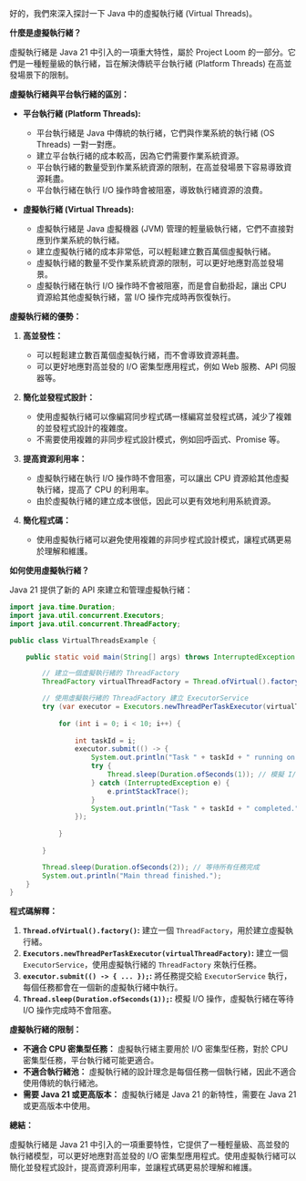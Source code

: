 好的，我們來深入探討一下 Java 中的虛擬執行緒 (Virtual Threads)。

**什麼是虛擬執行緒？**

虛擬執行緒是 Java 21 中引入的一項重大特性，屬於 Project Loom 的一部分。它們是一種輕量級的執行緒，旨在解決傳統平台執行緒 (Platform Threads) 在高並發場景下的限制。

**虛擬執行緒與平台執行緒的區別：**

*   **平台執行緒 (Platform Threads):**
    *   平台執行緒是 Java 中傳統的執行緒，它們與作業系統的執行緒 (OS Threads) 一對一對應。
    *   建立平台執行緒的成本較高，因為它們需要作業系統資源。
    *   平台執行緒的數量受到作業系統資源的限制，在高並發場景下容易導致資源耗盡。
    *   平台執行緒在執行 I/O 操作時會被阻塞，導致執行緒資源的浪費。

*   **虛擬執行緒 (Virtual Threads):**
    *   虛擬執行緒是 Java 虛擬機器 (JVM) 管理的輕量級執行緒，它們不直接對應到作業系統的執行緒。
    *   建立虛擬執行緒的成本非常低，可以輕鬆建立數百萬個虛擬執行緒。
    *   虛擬執行緒的數量不受作業系統資源的限制，可以更好地應對高並發場景。
    *   虛擬執行緒在執行 I/O 操作時不會被阻塞，而是會自動掛起，讓出 CPU 資源給其他虛擬執行緒，當 I/O 操作完成時再恢復執行。

**虛擬執行緒的優勢：**

1.  **高並發性：**
    *   可以輕鬆建立數百萬個虛擬執行緒，而不會導致資源耗盡。
    *   可以更好地應對高並發的 I/O 密集型應用程式，例如 Web 服務、API 伺服器等。

2.  **簡化並發程式設計：**
    *   使用虛擬執行緒可以像編寫同步程式碼一樣編寫並發程式碼，減少了複雜的並發程式設計的複雜度。
    *   不需要使用複雜的非同步程式設計模式，例如回呼函式、Promise 等。

3.  **提高資源利用率：**
    *   虛擬執行緒在執行 I/O 操作時不會阻塞，可以讓出 CPU 資源給其他虛擬執行緒，提高了 CPU 的利用率。
    *   由於虛擬執行緒的建立成本很低，因此可以更有效地利用系統資源。

4.  **簡化程式碼：**
    *   使用虛擬執行緒可以避免使用複雜的非同步程式設計模式，讓程式碼更易於理解和維護。

**如何使用虛擬執行緒？**

Java 21 提供了新的 API 來建立和管理虛擬執行緒：

```java
import java.time.Duration;
import java.util.concurrent.Executors;
import java.util.concurrent.ThreadFactory;

public class VirtualThreadsExample {

    public static void main(String[] args) throws InterruptedException {

        // 建立一個虛擬執行緒的 ThreadFactory
        ThreadFactory virtualThreadFactory = Thread.ofVirtual().factory();

        // 使用虛擬執行緒的 ThreadFactory 建立 ExecutorService
        try (var executor = Executors.newThreadPerTaskExecutor(virtualThreadFactory)) {
        
            for (int i = 0; i < 10; i++) {
            
                int taskId = i;
                executor.submit(() -> {
                    System.out.println("Task " + taskId + " running on thread: " + Thread.currentThread());
                    try {
                        Thread.sleep(Duration.ofSeconds(1)); // 模擬 I/O 操作
                    } catch (InterruptedException e) {
                        e.printStackTrace();
                    }
                    System.out.println("Task " + taskId + " completed.");
                });
            
            }
            
        }

        Thread.sleep(Duration.ofSeconds(2)); // 等待所有任務完成
        System.out.println("Main thread finished.");
    }
}
```

**程式碼解釋：**

1.  **`Thread.ofVirtual().factory()`:** 建立一個 `ThreadFactory`，用於建立虛擬執行緒。
2.  **`Executors.newThreadPerTaskExecutor(virtualThreadFactory)`:** 建立一個 `ExecutorService`，使用虛擬執行緒的 `ThreadFactory` 來執行任務。
3.  **`executor.submit(() -> { ... });`:** 將任務提交給 `ExecutorService` 執行，每個任務都會在一個新的虛擬執行緒中執行。
4.  **`Thread.sleep(Duration.ofSeconds(1));`:** 模擬 I/O 操作，虛擬執行緒在等待 I/O 操作完成時不會阻塞。

**虛擬執行緒的限制：**
*   **不適合 CPU 密集型任務：** 虛擬執行緒主要用於 I/O 密集型任務，對於 CPU 密集型任務，平台執行緒可能更適合。
*   **不適合執行緒池：** 虛擬執行緒的設計理念是每個任務一個執行緒，因此不適合使用傳統的執行緒池。
*   **需要 Java 21 或更高版本：** 虛擬執行緒是 Java 21 的新特性，需要在 Java 21 或更高版本中使用。

**總結：**

虛擬執行緒是 Java 21 中引入的一項重要特性，它提供了一種輕量級、高並發的執行緒模型，可以更好地應對高並發的 I/O 密集型應用程式。使用虛擬執行緒可以簡化並發程式設計，提高資源利用率，並讓程式碼更易於理解和維護。

